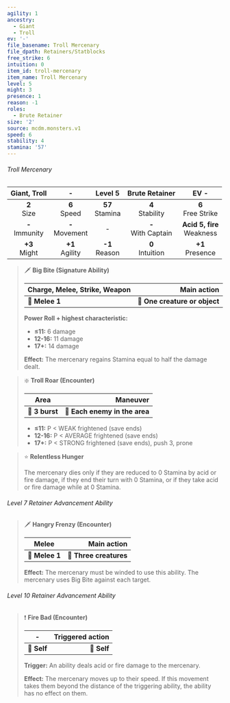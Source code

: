```yaml
---
agility: 1
ancestry:
  - Giant
  - Troll
ev: '-'
file_basename: Troll Mercenary
file_dpath: Retainers/Statblocks
free_strike: 6
intuition: 0
item_id: troll-mercenary
item_name: Troll Mercenary
level: 5
might: 3
presence: 1
reason: -1
roles:
  - Brute Retainer
size: '2'
source: mcdm.monsters.v1
speed: 6
stability: 4
stamina: '57'
---
```


###### Troll Mercenary

|    Giant, Troll     |          -          |       Level 5       |     Brute Retainer      |              EV -              |
| :-----------------: | :-----------------: | :-----------------: | :---------------------: | :----------------------------: |
|   **2**<br/> Size   |  **6**<br/> Speed   | **57**<br/> Stamina |  **4**<br/> Stability   |     **6**<br/> Free Strike     |
| **-**<br/> Immunity | **-**<br/> Movement |          -          | **-**<br/> With Captain | **Acid 5, fire**<br/> Weakness |
|  **+3**<br/> Might  | **+1**<br/> Agility | **-1**<br/> Reason  |  **0**<br/> Intuition   |      **+1**<br/> Presence      |

<!-- -->
> 🗡 **Big Bite (Signature Ability)**
>
> | **Charge, Melee, Strike, Weapon** |               **Main action** |
> | --------------------------------- | ----------------------------: |
> | **📏 Melee 1**                    | **🎯 One creature or object** |
>
> **Power Roll + highest characteristic:**
>
> - **≤11:** 6 damage
> - **12-16:** 11 damage
> - **17+:** 14 damage
>
> **Effect:** The mercenary regains Stamina equal to half the damage dealt.

<!-- -->
> ❇️ **Troll Roar (Encounter)**
>
> | **Area**       |                  **Maneuver** |
> | -------------- | ----------------------------: |
> | **📏 3 burst** | **🎯 Each enemy in the area** |
>
> - **≤11:** P < WEAK frightened (save ends)
> - **12-16:** P < AVERAGE frightened (save ends)
> - **17+:** P < STRONG frightened (save ends), push 3, prone

<!-- -->
> ⭐️ **Relentless Hunger**
>
> The mercenary dies only if they are reduced to 0 Stamina by acid or fire damage, if they end their turn with 0 Stamina, or if they take acid or fire damage while at 0 Stamina.

###### Level 7 Retainer Advancement Ability

<!-- -->
> 🗡 **Hangry Frenzy (Encounter)**
>
> | **Melee**      |        **Main action** |
> | -------------- | ---------------------: |
> | **📏 Melee 1** | **🎯 Three creatures** |
>
> **Effect:** The mercenary must be winded to use this ability. The mercenary uses Big Bite against each target.

###### Level 10 Retainer Advancement Ability

<!-- -->
> ❗️ **Fire Bad (Encounter)**
>
> | **-**       | **Triggered action** |
> | ----------- | -------------------: |
> | **📏 Self** |          **🎯 Self** |
>
> **Trigger:** An ability deals acid or fire damage to the mercenary.
>
> **Effect:** The mercenary moves up to their speed. If this movement takes them beyond the distance of the triggering ability, the ability has no effect on them.
